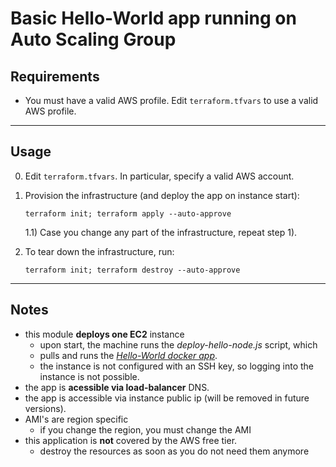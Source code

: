 # Basic Hello-World app running on Auto Scaling Group

## Requirements

* You must have a valid AWS profile. Edit `terraform.tfvars` to use a valid AWS profile. 
  
<hr/>

## Usage

0) Edit `terraform.tfvars`. In particular, specify a valid AWS account.

1) Provision the infrastructure (and deploy the app on instance start):
    ```
    terraform init; terraform apply --auto-approve
    ```
    1.1) Case you change any part of the infrastructure, repeat step 1).

2) To tear down the infrastructure, run:
    ```
    terraform init; terraform destroy --auto-approve
    ```

<hr/>

## Notes



* this module **deploys one EC2** instance  
  * upon start, the machine runs the *deploy-hello-node.js* script, which  
  * pulls and runs the *[Hello-World docker app](https://hub.docker.com/r/rafaelmarques7/hello-node)*.
  * the instance is not configured with an SSH key, so logging into the instance is not possible.
* the app is **acessible via load-balancer** DNS.
* the app is accessible via instance public ip (will be removed in future versions). 
* AMI's are region specific
  * if you change the region, you must change the AMI
* this application is **not** covered by the AWS free tier.
  * destroy the resources as soon as you do not need them anymore  